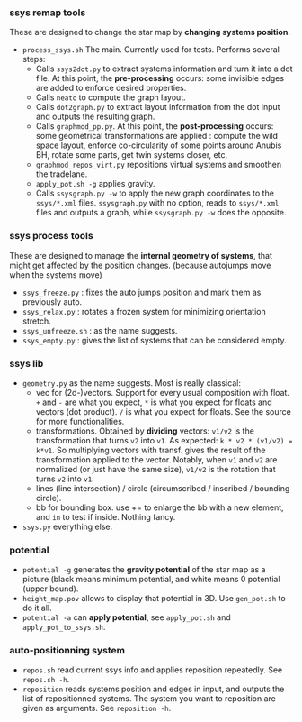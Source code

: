 
### ssys remap tools
These are designed to change the star map by **changing systems position**.

 - `process_ssys.sh` The main. Currently used for tests. Performs several steps:
    - Calls `ssys2dot.py` to extract systems information and turn it into a dot file. At this point, the __pre-processing__ occurs: some invisible edges are added to enforce desired properties.
    - Calls `neato` to compute the graph layout.
    - Calls `dot2graph.py` to extract layout information from the dot input and outputs the resulting graph.
    - Calls `graphmod_pp.py`. At this point, the __post-processing__ occurs: some geometrical transformations are applied : compute the wild space layout, enforce co-circularity of some points around Anubis BH, rotate some parts, get twin systems closer, etc.
    - `graphmod_repos_virt.py` repositions virtual systems and smoothen the tradelane.
    - `apply_pot.sh -g` applies gravity.
    - Calls `ssysgraph.py -w` to apply the new graph coordinates to the `ssys/*.xml` files. `ssysgraph.py` with no option, reads to `ssys/*.xml` files and outputs a graph, while `ssysgraph.py -w` does the opposite.

### ssys process tools
These are designed to manage the **internal geometry of systems**, that might get affected by the position changes. (because autojumps move when the systems move)

 - `ssys_freeze.py` : fixes the auto jumps position and mark them as previously auto.
 - `ssys_relax.py` : rotates a frozen system for minimizing orientation stretch.
 - `ssys_unfreeze.sh` : as the name suggests.
 - `ssys_empty.py` : gives the list of systems that can be considered empty.

### ssys lib
 - `geometry.py` as the name suggests. Most is really classical:
    - vec for (2d-)vectors. Support for every usual composition with float. `+` and `-` are what you expect, `*` is what you expect for floats and vectors (dot product). `/` is what you expect for floats. See the source for more functionalities.
    - transformations. Obtained by __dividing__ vectors: `v1/v2` is the transformation that turns `v2` into `v1`. As expected: `k * v2 * (v1/v2) = k*v1`. So multiplying vectors with transf. gives the result of the transformation applied to the vector. Notably, when `v1` and `v2` are normalized (or just have the same size), `v1/v2` is the rotation that turns `v2` into `v1`.
    - lines (line intersection) / circle (circumscribed / inscribed / bounding circle).
    - bb for bounding box. use += to enlarge the bb with a new element, and `in` to test if inside. Nothing fancy.
 - `ssys.py` everything else.

### potential
 - `potential -g` generates the __gravity potential__ of the star map as a picture (black means minimum potential, and white means 0 potential (upper bound).
 - `height_map.pov` allows to display that potential in 3D. Use `gen_pot.sh` to do it all.
 - `potential -a` can __apply potential__, see `apply_pot.sh` and `apply_pot_to_ssys.sh`.

### auto-positionning system
 - `repos.sh` read current ssys info and applies reposition repeatedly. See `repos.sh -h`.
 - `reposition` reads systems position and edges in input, and outputs the list of repositionned systems. The system you want to reposition are given as arguments. See `reposition -h`.
